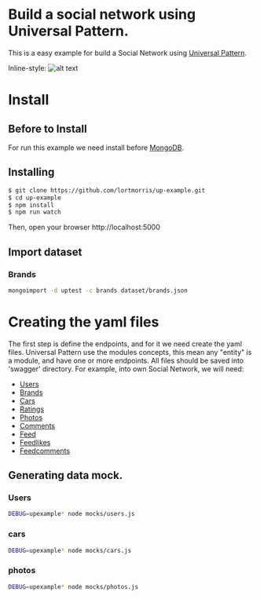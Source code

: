 # Build a social network using Universal Pattern.

This is a easy example for build a Social Network using [Universal Pattern](https://www.npmjs.com/package/universal-pattern).

Inline-style:
![alt text](https://github.com/lortmorris/up-example/docs/wireframe.png "Writeframe and proposal")


# Install
## Before to Install
For run this example we need install before [MongoDB](https://www.mongodb.com/download-center).


## Installing
```bash
$ git clone https://github.com/lortmorris/up-example.git
$ cd up-example
$ npm install
$ npm run watch
```
Then, open your browser http://localhost:5000

## Import dataset

### Brands

```bash
mongoimport -d uptest -c brands dataset/brands.json
```

# Creating the yaml files
The first step is define the endpoints, and for it we need create the yaml files.
Universal Pattern use the modules concepts, this mean any "entity" is a module, and have one or more endpoints.
All files should be saved into 'swagger' directory.
For example, into own Social Network, we will need:

- [Users](https://raw.githubusercontent.com/lortmorris/up-example/master/swagger/users.yaml)
- [Brands](https://raw.githubusercontent.com/lortmorris/up-example/master/swagger/brands.yaml)
- [Cars](https://raw.githubusercontent.com/lortmorris/up-example/master/swagger/cars.yaml)
- [Ratings](https://raw.githubusercontent.com/lortmorris/up-example/master/swagger/ratings.yaml)
- [Photos](https://raw.githubusercontent.com/lortmorris/up-example/master/swagger/photos.yaml)
- [Comments](https://raw.githubusercontent.com/lortmorris/up-example/master/swagger/comments.yaml)
- [Feed](https://raw.githubusercontent.com/lortmorris/up-example/master/swagger/feed.yaml)
- [Feedlikes](https://raw.githubusercontent.com/lortmorris/up-example/master/swagger/feedlikes.yaml)
- [Feedcomments](https://raw.githubusercontent.com/lortmorris/up-example/master/swagger/feedcomments.yaml)

## Generating data mock.

### Users
```bash
DEBUG=upexample* node mocks/users.js
```

### cars

```bash
DEBUG=upexample* node mocks/cars.js
```


### photos
```bash
DEBUG=upexample* node mocks/photos.js
```
